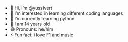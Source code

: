- 👋 Hi, I’m @yussivert
- 👀 I’m interested in learning different coding languages
- 🌱 I’m currently learning python
- 💞️ I am 14 years old
- 😄 Pronouns: he/him
- ⚡ Fun fact: i love F1 and music

<!---
yussivert/yussivert is a ✨ special ✨ repository because its `README.md` (this file) appears on your GitHub profile.
You can click the Preview link to take a look at your changes.
--->

